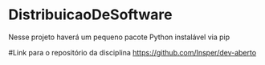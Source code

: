 # DistribuicaoDeSoftware

Nesse projeto haverá um pequeno pacote Python instalável via pip

#Link para o repositório da disciplina
https://github.com/Insper/dev-aberto
